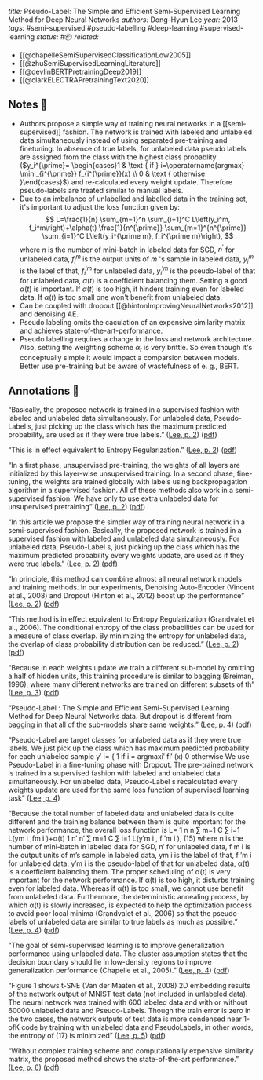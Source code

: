 *title:* Pseudo-Label: The Simple and Efficient Semi-Supervised Learning Method for Deep Neural Networks
*authors:* Dong-Hyun Lee
*year:* 2013
*tags:* #semi-supervised #pseudo-labelling #deep-learning #supervised-learning 
*status:* #📦 
*related:*
- [[@chapelleSemiSupervisedClassificationLow2005]]
- [[@zhuSemiSupervisedLearningLiterature]]
- [[@devlinBERTPretrainingDeep2019]]
- [[@clarkELECTRAPretrainingText2020]]

## Notes 📍
- Authors propose a simple way of training neural networks in a [[semi-supervised]] fashion. The network is trained with labeled and unlabeled data simultaneously instead of using separated pre-training and finetuning. In absence of true labels, for unlabeled data pseudo labels are assigned from the class with the highest class probablity ($y_i^{\prime}= \begin{cases}1 & \text { if } i=\operatorname{argmax} \min _{i^{\prime}} f_{i^{\prime}}(x) \\ 0 & \text { otherwise }\end{cases}$) and re-calculated every weight update. Therefore pseudo-labels are treated similar to manual labels.
- Due to an imbalance of unlabelled and labelled data in the training set, it's important to adjust the loss function given by:
$$
L=\frac{1}{n} \sum_{m=1}^n \sum_{i=1}^C L\left(y_i^m, f_i^m\right)+\alpha(t) \frac{1}{n^{\prime}} \sum_{m=1}^{n^{\prime}} \sum_{i=1}^C L\left(y_i^{\prime m}, f_i^{\prime m}\right),
$$
	where $n$ is the number of mini-batch in labeled data for SGD, $n^{\prime}$ for unlabeled data, $f_i^m$ is the output units of $m$ 's sample in labeled data, $y_i^m$ is the label of that, $f_i^{\prime m}$ for unlabeled data, $y_i^{\prime m}$ is the pseudo-label of that for unlabeled data, $\alpha(t)$ is a coefficient balancing them.
	Setting a good $\alpha(t)$ is important. If $\alpha(t)$ is too high, it hinders training even for labeled data. If $\alpha(t)$ is too small one won't benefit from unlabeled data.
- Can be coupled with dropout [[@hintonImprovingNeuralNetworks2012]] and denoising AE.
- Pseudo labeling omits the caculation of an expensive similarity matrix and achieves state-of-the-art-performance.
- Pseudo labelling requires a change in the loss and network architecture. Also, setting the weighting scheme $\alpha_{t}$ is very brittle.  So even though it's conceptually simple it would impact a comparsion between models. Better use pre-training but be aware of wastefulness of e. g., BERT.

## Annotations 📖

“Basically, the proposed network is trained in a supervised fashion with labeled and unlabeled data simultaneously. For unlabeled data, Pseudo-Label s, just picking up the class which has the maximum predicted probability, are used as if they were true labels.” ([Lee, p. 2](zotero://select/library/items/7QE4ZTFQ)) ([pdf](zotero://open-pdf/library/items/MTK4LZKA?page=2&annotation=B9LRSNJP))

“This is in effect equivalent to Entropy Regularization.” ([Lee, p. 2](zotero://select/library/items/7QE4ZTFQ)) ([pdf](zotero://open-pdf/library/items/MTK4LZKA?page=2&annotation=A3IA8ZG6))

“In a first phase, unsupervised pre-training, the weights of all layers are initialized by this layer-wise unsupervised training. In a second phase, fine-tuning, the weights are trained globally with labels using backpropagation algorithm in a supervised fashion. All of these methods also work in a semi-supervised fashion. We have only to use extra unlabeled data for unsupervised pretraining” ([Lee, p. 2](zotero://select/library/items/7QE4ZTFQ)) ([pdf](zotero://open-pdf/library/items/MTK4LZKA?page=2&annotation=98LJ6VTE))

“In this article we propose the simpler way of training neural network in a semi-supervised fashion. Basically, the proposed network is trained in a supervised fashion with labeled and unlabeled data simultaneously. For unlabeled data, Pseudo-Label s, just picking up the class which has the maximum predicted probability every weights update, are used as if they were true labels.” ([Lee, p. 2](zotero://select/library/items/7QE4ZTFQ)) ([pdf](zotero://open-pdf/library/items/MTK4LZKA?page=2&annotation=QY5579XT))

“In principle, this method can combine almost all neural network models and training methods. In our experiments, Denoising Auto-Encoder (Vincent et al., 2008) and Dropout (Hinton et al., 2012) boost up the performance” ([Lee, p. 2](zotero://select/library/items/7QE4ZTFQ)) ([pdf](zotero://open-pdf/library/items/MTK4LZKA?page=2&annotation=78IY4EGR))

“This method is in effect equivalent to Entropy Regularization (Grandvalet et al., 2006). The conditional entropy of the class probabilities can be used for a measure of class overlap. By minimizing the entropy for unlabeled data, the overlap of class probability distribution can be reduced.” ([Lee, p. 2](zotero://select/library/items/7QE4ZTFQ)) ([pdf](zotero://open-pdf/library/items/MTK4LZKA?page=2&annotation=KURE3RBX))

“Because in each weights update we train a different sub-model by omitting a half of hidden units, this training procedure is similar to bagging (Breiman, 1996), where many different networks are trained on different subsets of th” ([Lee, p. 3](zotero://select/library/items/7QE4ZTFQ)) ([pdf](zotero://open-pdf/library/items/MTK4LZKA?page=3&annotation=SQKDR79X))

“Pseudo-Label : The Simple and Efficient Semi-Supervised Learning Method for Deep Neural Networks data. But dropout is different from bagging in that all of the sub-models share same weights.” ([Lee, p. 4](zotero://select/library/items/7QE4ZTFQ)) ([pdf](zotero://open-pdf/library/items/MTK4LZKA?page=4&annotation=2XJ4YAXU))

“Pseudo-Label are target classes for unlabeled data as if they were true labels. We just pick up the class which has maximum predicted probability for each unlabeled sample y′ i= { 1 if i = argmaxi′ fi′ (x) 0 otherwise We use Pseudo-Label in a fine-tuning phase with Dropout. The pre-trained network is trained in a supervised fashion with labeled and unlabeled data simultaneously. For unlabeled data, Pseudo-Label s recalculated every weights update are used for the same loss function of supervised learning task” ([Lee, p. 4](zotero://select/library/items/7QE4ZTFQ))

“Because the total number of labeled data and unlabeled data is quite different and the training balance between them is quite important for the network performance, the overall loss function is L= 1 n n ∑ m=1 C ∑ i=1 L(ym i ,fm i )+α(t) 1 n′ n′ ∑ m=1 C ∑ i=1 L(y′m i , f ′m i ), (15) where n is the number of mini-batch in labeled data for SGD, n′ for unlabeled data, f m i is the output units of m’s sample in labeled data, ym i is the label of that, f ′m i for unlabeled data, y′m i is the pseudo-label of that for unlabeled data, α(t) is a coefficient balancing them. The proper scheduling of α(t) is very important for the network performance. If α(t) is too high, it disturbs training even for labeled data. Whereas if α(t) is too small, we cannot use benefit from unlabeled data. Furthermore, the deterministic annealing process, by which α(t) is slowly increased, is expected to help the optimization process to avoid poor local minima (Grandvalet et al., 2006) so that the pseudo-labels of unlabeled data are similar to true labels as much as possible.” ([Lee, p. 4](zotero://select/library/items/7QE4ZTFQ)) ([pdf](zotero://open-pdf/library/items/MTK4LZKA?page=4&annotation=H5CRAJLQ))

“The goal of semi-supervised learning is to improve generalization performance using unlabeled data. The cluster assumption states that the decision boundary should lie in low-density regions to improve generalization performance (Chapelle et al., 2005).” ([Lee, p. 4](zotero://select/library/items/7QE4ZTFQ)) ([pdf](zotero://open-pdf/library/items/MTK4LZKA?page=4&annotation=PSMYFXRX))

“Figure 1 shows t-SNE (Van der Maaten et al., 2008) 2D embedding results of the network output of MNIST test data (not included in unlabeled data). The neural network was trained with 600 labeled data and with or without 60000 unlabeled data and Pseudo-Labels. Though the train error is zero in the two cases, the network outputs of test data is more condensed near 1-ofK code by training with unlabeled data and PseudoLabels, in other words, the entropy of (17) is minimized” ([Lee, p. 5](zotero://select/library/items/7QE4ZTFQ)) ([pdf](zotero://open-pdf/library/items/MTK4LZKA?page=5&annotation=4UDET5W5))

“Without complex training scheme and computationally expensive similarity matrix, the proposed method shows the state-of-the-art performance.” ([Lee, p. 6](zotero://select/library/items/7QE4ZTFQ)) ([pdf](zotero://open-pdf/library/items/MTK4LZKA?page=6&annotation=45S3NKJI))